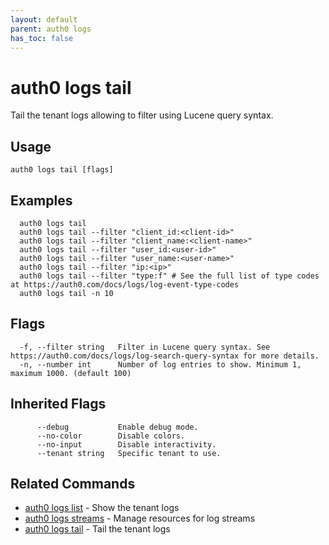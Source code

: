```yaml
---
layout: default
parent: auth0 logs
has_toc: false
---
```

# auth0 logs tail

Tail the tenant logs allowing to filter using Lucene query syntax.

## Usage
```
auth0 logs tail [flags]
```

## Examples

```
  auth0 logs tail
  auth0 logs tail --filter "client_id:<client-id>"
  auth0 logs tail --filter "client_name:<client-name>"
  auth0 logs tail --filter "user_id:<user-id>"
  auth0 logs tail --filter "user_name:<user-name>"
  auth0 logs tail --filter "ip:<ip>"
  auth0 logs tail --filter "type:f" # See the full list of type codes at https://auth0.com/docs/logs/log-event-type-codes
  auth0 logs tail -n 10
```


## Flags

```
  -f, --filter string   Filter in Lucene query syntax. See https://auth0.com/docs/logs/log-search-query-syntax for more details.
  -n, --number int      Number of log entries to show. Minimum 1, maximum 1000. (default 100)
```


## Inherited Flags

```
      --debug           Enable debug mode.
      --no-color        Disable colors.
      --no-input        Disable interactivity.
      --tenant string   Specific tenant to use.
```


## Related Commands

- [auth0 logs list](auth0_logs_list.md) - Show the tenant logs
- [auth0 logs streams](auth0_logs_streams.md) - Manage resources for log streams
- [auth0 logs tail](auth0_logs_tail.md) - Tail the tenant logs


